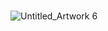 # <!DOCTYPE html>
<html lang="en">


![Untitled_Artwork 6](https://github.com/user-attachments/assets/d80fc8b8-8283-430d-9e15-2c23ac374a34)


</div>
</body>
